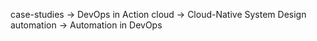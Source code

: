 case-studies → DevOps in Action
cloud → Cloud-Native System Design
automation → Automation in DevOps

